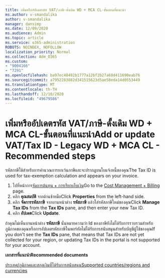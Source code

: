 ```yaml
---
title: เพิ่มหรืออัปเดตรหัส VAT/ภาษี-ดั้งเดิม WD + MCA CL-ขั้นตอนที่แนะนำ
ms.author: v-smandalika
author: v-smandalika
manager: dansimp
ms.date: 12/09/2020
ms.audience: Admin
ms.topic: article
ms.service: o365-administration
ROBOTS: NOINDEX, NOFOLLOW
localization_priority: Normal
ms.collection: Adm_O365
ms.custom:
- "9004166"
- "7291"
ms.openlocfilehash: ba97ec48492b1777a12bf2b27a68d411690eab76
ms.sourcegitcommit: a7952283882d341515623d5ae58eda14d0553449
ms.translationtype: MT
ms.contentlocale: th-TH
ms.lasthandoff: 12/10/2020
ms.locfileid: "49679586"
---
```

# <a name="add-or-update-vattax-id---legacy-wd--mca-cl---recommended-steps"></a><span data-ttu-id="e5741-102">เพิ่มหรืออัปเดตรหัส VAT/ภาษี-ดั้งเดิม WD + MCA CL-ขั้นตอนที่แนะนำ</span><span class="sxs-lookup"><span data-stu-id="e5741-102">Add or update VAT/Tax ID - Legacy WD + MCA CL - Recommended steps</span></span>

<span data-ttu-id="e5741-103">รหัสภาษีใช้สำหรับการคำนวณการยกเว้นภาษีและจะปรากฏบนใบแจ้งหนี้ของคุณ</span><span class="sxs-lookup"><span data-stu-id="e5741-103">The Tax ID is used for tax-exemption calculation and appears on your invoice.</span></span>

1. <span data-ttu-id="e5741-104">ไปที่หน้าการ[จัดการต้นทุน + การเรียกเก็บเงิน](https://ms.portal.azure.com/#blade/Microsoft_Azure_GTM/ModernBillingMenuBlade/Overview)</span><span class="sxs-lookup"><span data-stu-id="e5741-104">Go to the [Cost Management + Billing](https://ms.portal.azure.com/#blade/Microsoft_Azure_GTM/ModernBillingMenuBlade/Overview) page.</span></span> 
2. <span data-ttu-id="e5741-105">คลิก **คุณสมบัติ** จากด้านซ้ายมือ</span><span class="sxs-lookup"><span data-stu-id="e5741-105">Click **Properties** from the left-hand side.</span></span> 
3. <span data-ttu-id="e5741-106">คลิก **จัดการรหัสภาษี** จากบานหน้าต่าง **รหัสภาษี** แล้วใส่รหัสภาษีใหม่ของคุณ</span><span class="sxs-lookup"><span data-stu-id="e5741-106">Click **Manage Tax IDs** from the **Tax IDs** pane, and then enter your new Tax ID.</span></span>
4. <span data-ttu-id="e5741-107">คลิก **อัปเดต**</span><span class="sxs-lookup"><span data-stu-id="e5741-107">Click **Update**.</span></span> 

<span data-ttu-id="e5741-108">ถ้าคุณไม่เห็นบานหน้าต่าง **รหัสภาษี** นั่นหมายความว่า Id ของภาษียังไม่ได้รับการรวบรวมสำหรับภูมิภาคของคุณหรือการอัปเดตรหัสภาษีในพอร์ทัลไม่ได้รับการสนับสนุนสำหรับบัญชีผู้ใช้ของคุณ</span><span class="sxs-lookup"><span data-stu-id="e5741-108">If you don't see the **Tax IDs** pane, that means that Tax IDs are not yet collected for your region, or updating Tax IDs in the portal is not supported for your account.</span></span>

<span data-ttu-id="e5741-109">**เอกสารที่แนะนำ**</span><span class="sxs-lookup"><span data-stu-id="e5741-109">**Recommended documents**</span></span>

[<span data-ttu-id="e5741-110">ประเทศ/ภูมิภาคและสกุลเงินที่ได้รับการสนับสนุน</span><span class="sxs-lookup"><span data-stu-id="e5741-110">Supported countries/regions and currencies</span></span>](https://azure.microsoft.com/pricing/faq/)

